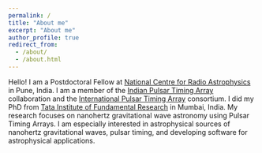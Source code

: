 ```yaml
---
permalink: /
title: "About me"
excerpt: "About me"
author_profile: true
redirect_from: 
  - /about/
  - /about.html
---
```


Hello! 
I am a Postdoctoral Fellow at [National Centre for Radio Astrophysics](http://www.ncra.tifr.res.in/ncra/main) in Pune, India. 
I am a member of the [Indian Pulsar Timing Array](http://inpta.iitr.ac.in/) collaboration and the [International Pulsar Timing Array](http://ipta4gw.org/) consortium.
I did my PhD from [Tata Institute of Fundamental Research](https://main.tifr.res.in/) in Mumbai, India.
My research focuses on nanohertz gravitational wave astronomy using Pulsar Timing Arrays. 
I am especially interested in astrophysical sources of nanohertz gravitational waves, pulsar timing, and developing software for astrophysical applications.
